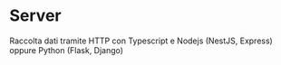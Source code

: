 # Server

Raccolta dati tramite HTTP con Typescript e Nodejs (NestJS, Express) oppure Python (Flask, Django)